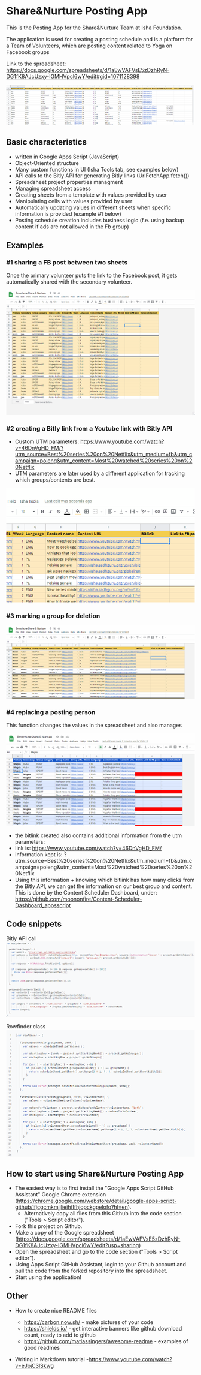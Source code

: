 # Share&Nurture Posting App

This is the Posting App for the Share&Nurture Team at Isha Foundation. 

The application is used for creating a posting schedule and is a platform for a Team of Volunteers, which are posting content related to Yoga on Facebook groups

Link to the spreadsheet: https://docs.google.com/spreadsheets/d/1aEwVAFVsE5zDzhRyN-DG1fK8AJcUzxy-IGMHVpcl6wY/edit#gid=1071128398

![schedule-sheet](schedule-sheet.PNG)

## Basic characteristics

- written in Google Apps Script (JavaScript)
- Object-Oriented structure
- Many custom functions in UI (Isha Tools tab, see examples below)
- API calls to the Bitly API for generating Bitly links (UrlFetchApp.fetch())
- Spreadsheet project properties managment
- Managing spreadsheet access
- Creating sheets from a template with values provided by user
- Manipulating cells with values provided by user
- Automatically updating values in different sheets when specific information is provided (example #1 below)
- Posting schedule creation includes business logic (f.e. using backup content if ads are not allowed in the Fb group)

## Examples

### #1 sharing a FB post between two sheets
Once the primary volunteer puts the link to the Facebook post, it gets automatically shared with the secondary volunteer.

![share-fb-post](gif_share-fb-post.gif) 


### #2 creating a Bitly link from a Youtube link with Bitly API
  - Custom UTM parameters: https://www.youtube.com/watch?v=46DnVgHD_FM/?utm_source=Best%20series%20on%20Netflix&utm_medium=fb&utm_campaign=poleng&utm_content=Most%20watched%20series%20on%20Netflix
  - UTM parameters are later used by a different application for tracking which groups/contents are best.

![create-bitlink](gif_create-bitlink.gif)


### #3 marking a group for deletion

![mark group for deletion](gif_mark-group-for-deletion.gif)


### #4 replacing a posting person
This function changes the values in the spreadsheet and also manages 

![replace volunteer](gif_replace-volunteer.gif)

- the bitlink created also contains additional information from the utm parameters:
 - link is: https://www.youtube.com/watch?v=46DnVgHD_FM/
 - information kept is: ?utm_source=Best%20series%20on%20Netflix&utm_medium=fb&utm_campaign=poleng&utm_content=Most%20watched%20series%20on%20Netflix
 - Using this information + knowing which bitlink has how many clicks from the Bitly API, we can get the information on our best group and content. This is done by the Content Scheduler Dashboard, under: https://github.com/moononfire/Content-Scheduler-Dashboard_appsscript

## Code snippets

Bitly API call
![bitlyservice-code](bitlyservice-code.PNG)

Rowfinder class
![rowfinder-code](rowfinder-code.PNG)

## How to start using Share&Nurture Posting App

- The easiest way is to first install the "Google Apps Script GitHub Assistant" Google Chrome extension (https://chrome.google.com/webstore/detail/google-apps-script-github/lfjcgcmkmjjlieihflfhjopckgpelofo?hl=en).
  - Alternatively copy all files from this Github into the code section ("Tools > Script editor").
- Fork this project on Github.
- Make a copy of the Google spreadsheet (https://docs.google.com/spreadsheets/d/1aEwVAFVsE5zDzhRyN-DG1fK8AJcUzxy-IGMHVpcl6wY/edit?usp=sharing) 
- Open the spreadsheet and go to the code section ("Tools > Script editor"). 
- Using Apps Script GitHub Assistant, login to your Github account and pull the code from the forked repository into the spreadsheet.
- Start using the application!

## Other
- How to create nice README files
  - https://carbon.now.sh/ - make pictures of your code
  - https://shields.io/ - get interactive banners like github download count, ready to add to github
  - https://github.com/matiassingers/awesome-readme - examples of good readmes

- Writing in Markdown tutorial
  -https://www.youtube.com/watch?v=eJojC3lSkwg
